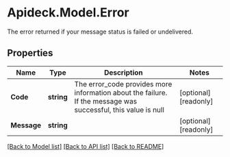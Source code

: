 # Apideck.Model.Error
The error returned if your message status is failed or undelivered.

## Properties

Name | Type | Description | Notes
------------ | ------------- | ------------- | -------------
**Code** | **string** | The error_code provides more information about the failure. If the message was successful, this value is null | [optional] [readonly] 
**Message** | **string** |  | [optional] [readonly] 

[[Back to Model list]](../README.md#documentation-for-models) [[Back to API list]](../README.md#documentation-for-api-endpoints) [[Back to README]](../README.md)

